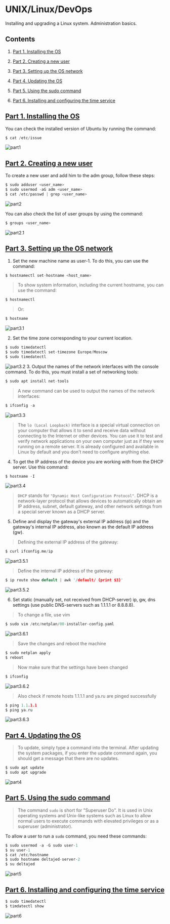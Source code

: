 # UNIX/Linux/DevOps

Installing and upgrading a Linux system. Administration basics.

## Contents

1. [Part 1. Installing the OS](#part-1)

2. [Part 2. Creating a new user](#part-2)

3. [Part 3. Setting up the OS network](#part-3)

4. [Part 4. Updating the OS](#part-4)

5. [Part 5. Using the sudo command](#part-5)

6. [Part 6. Installing and configuring the time service](#part-6)

## [Part 1. Installing the OS](#part-1)

You can check the installed version of Ubuntu by running the command:

```c
$ cat /etc/issue
```

![part1](misc/part1_version.png)

## [Part 2. Creating a new user](#part-2)

To create a new user and add him to the adm group, follow these steps:

```c
$ sudo adduser <user_name>
$ sudo usermod -aG adm <user_name>
$ cat /etc/passwd | grep <user_name>
```

![part2](misc/part2_new_user.png)

You can also check the list of user groups by using the command:

```c
$ groups <user_name>
```

![part2.1](misc/part2.1_new_user_adm.png)

## [Part 3. Setting up the OS network](#part-3)

1. Set the new machine name as user-1. To do this, you can use the command:

```c
$ hostnamectl set-hostname <host_name>
```
>To show system information, including the current hostname, you can use the command:
```c
$ hostnamectl
```
>Or:
```c
$ hostname
```
![part3.1](misc/part3.1_new_hostname.png)

2. Set the time zone corresponding to your current location.
```c
$ sudo timedatectl
$ sudo timedatectl set-timezone Europe/Moscow
$ sudo timedatectl
```
![part3.2](misc/part3.2_set_time.png)
3. Output the names of the network interfaces with the console command. To do this, you must install a set of networking tools:
```c
$ sudo apt install net-tools
```
>A new command can be used to output the names of the network interfaces:
```c
$ ifconfig -a
```
![part3.3](misc/part3.3_get_lo.png)
>The ```lo (Local Loopback)``` interface is a special virtual connection on your computer that allows it to send and receive data without connecting to the Internet or other devices. You can use it to test and verify network applications on your own computer just as if they were running on a remote server. It is already configured and available in Linux by default and you don't need to configure anything else.

4. To get the IP address of the device you are working with from the DHCP server. Use this command:
```c
$ hostname -I
```
![part3.4](misc/part3.4_DHCP_IP.png)
>```DHCP``` stands for ```"Dynamic Host Configuration Protocol"```. DHCP is a network-layer protocol that allows devices to automatically obtain an IP address, subnet, default gateway, and other network settings from a special server known as a DHCP server.
5. Define and display the gateway's external IP address (ip) and the gateway's internal IP address, also known as the default IP address (gw).
>Defining the external IP address of the gateway:
```c
$ curl ifconfig.me/ip
```
![part3.5.1](misc/part3.5.1.png)
>Define the internal IP address of the gateway:
```c
$ ip route show default | awk '/default/ {print $3}'
```
![part3.5.2](misc/part3.5.2.png)

6. Set static (manually set, not received from DHCP-server) ip, gw, dns settings (use public DNS-servers such as 1.1.1.1 or 8.8.8.8).
>To change a file, use vim
```c
$ sudo vim /etc/netplan/00-installer-config.yaml
```
![part3.6.1](misc/part3.6.2.png)
>Save the changes and reboot the machine
```c
$ sudo netplan apply
$ reboot
```
>Now make sure that the settings have been changed 
```c
$ ifconfig
```
![part3.6.2](misc/part3.6.3.png)
>Also check if remote hosts 1.1.1.1 and ya.ru are pinged successfully
```c
$ ping 1.1.1.1
$ ping ya.ru
```
![part3.6.3](misc/part3.6.4.png)

## [Part 4. Updating the OS](#part-4)
>To update, simply type a command into the terminal. After updating the system packages, if you enter the update command again, you should get a message that there are no updates.
```c
$ sudo apt update
$ sudo apt upgrade
```
![part4](misc/part4.png)
## [Part 5. Using the sudo command](#part-5)
>The command ```sudo``` is short for "Superuser Do". It is used in Unix operating systems and Unix-like systems such as Linux to allow normal users to execute commands with elevated privileges or as a superuser (administrator).

To allow a user to run a ```sudo``` command, you need these commands:
```c
$ sudo usermod -a -G sudo user-1
$ su user-1
$ cat /etc/hostname
$ sudo hostname deltajed-server-2
$ su deltajed
``` 
![part5](misc/part5.png)

## [Part 6. Installing and configuring the time service](#part-6)
```c
$ sudo timedatectl
$ timdatectl show
```
![part6](misc/part6.png)
